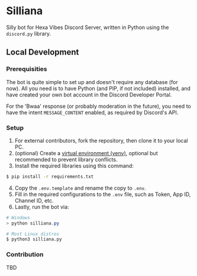 # Silliana
Silly bot for Hexa Vibes Discord Server, written in Python using the `discord.py` library.

## Local Development
### Prerequisities
The bot is quite simple to set up and doesn't require any database (for now). All you need is to have Python (and PIP, if not included) installed, and have created your own bot account in the Discord Developer Portal.

For the 'Bwaa' response (or probably moderation in the future), you need to have the intent `MESSAGE_CONTENT` enabled, as required by Discord's API.

### Setup
1. For external contributors, fork the repository, then clone it to your local PC.
2. (optional) Create a [virtual environment (venv)](https://docs.python.org/3/library/venv.html), optional but recommended to prevent library conflicts.
3. Install the required libraries using this command:
```sh
$ pip install -r requirements.txt
```
4. Copy the `.env.template` and rename the copy to `.env`.
5. Fill in the required configurations to the `.env` file, such as Token, App ID, Channel ID, etc.
6. Lastly, run the bot via:
```ps1
# Windows
> python silliana.py
```
```sh
# Most Linux distros
$ python3 silliana.py
```

### Contribution
TBD
